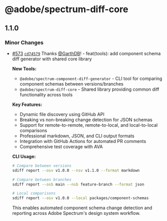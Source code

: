 # @adobe/spectrum-diff-core

## 1.1.0

### Minor Changes

- [#573](https://github.com/adobe/spectrum-tokens/pull/573) [`cd74579`](https://github.com/adobe/spectrum-tokens/commit/cd745798b88a137ee6fac8734cc872626fd09060) Thanks [@GarthDB](https://github.com/GarthDB)! - feat(tools): add component schema diff generator with shared core library

  **New Tools:**
  - `@adobe/spectrum-component-diff-generator` - CLI tool for comparing component schemas between versions/branches
  - `@adobe/spectrum-diff-core` - Shared library providing common diff functionality across tools

  **Key Features:**
  - Dynamic file discovery using GitHub API
  - Breaking vs non-breaking change detection for JSON schemas
  - Support for remote-to-remote, remote-to-local, and local-to-local comparisons
  - Professional markdown, JSON, and CLI output formats
  - Integration with GitHub Actions for automated PR comments
  - Comprehensive test coverage with AVA

  **CLI Usage:**

  ```bash
  # Compare between versions
  sdiff report --osv v1.0.0 --nsv v1.1.0 --format markdown

  # Compare between branches
  sdiff report --osb main --nsb feature-branch --format json

  # Local comparisons
  sdiff report --osv v1.0.0 --local packages/component-schemas
  ```

  This enables automated component schema change detection and reporting across Adobe Spectrum's design system workflow.
